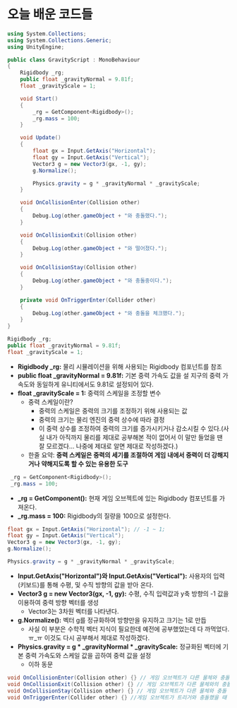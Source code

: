 # 오늘 배운 코드들

```C#
using System.Collections;
using System.Collections.Generic;
using UnityEngine;

public class GravityScript : MonoBehaviour
{
    Rigidbody _rg;
    public float _gravityNormal = 9.81f;
    float _gravityScale = 1;

    void Start()
    {
        _rg = GetComponent<Rigidbody>();
        _rg.mass = 100;
    }

    void Update()
    {
        float gx = Input.GetAxis("Horizontal");
        float gy = Input.GetAxis("Vertical");
        Vector3 g = new Vector3(gx, -1, gy);
        g.Normalize();

        Physics.gravity = g * _gravityNormal * _gravityScale;
    }

    void OnCollisionEnter(Collision other)
    {
        Debug.Log(other.gameObject + "와 충돌했다.");
    }

    void OnCollisionExit(Collision other)
    {
        Debug.Log(other.gameObject + "와 떨어졌다.");
    }

    void OnCollisionStay(Collision other)
    {
        Debug.Log(other.gameObject + "와 충돌중이다.");
    }

    private void OnTriggerEnter(Collider other)
    {
        Debug.Log(other.gameObject + "와 충돌을 체크했다.");
    }
}
```

```C#
Rigidbody _rg;
public float _gravityNormal = 9.81f;
float _gravityScale = 1;
```
  * **Rigidbody _rg:** 물리 시뮬레이션을 위해 사용되는 Rigidbody 컴포넌트를 참조
  * **public float _gravityNormal = 9.81f:** 기본 중력 가속도 값을 설 지구의 중력 가속도와 동일하게 유니티에서도 9.81로 설정되어 있다.
  * **float _gravityScale = 1:** 중력의 스케일을 조정할 변수
    * 중력 스케일이란?
      * 중력의 스케일은 중력의 크기를 조정하기 위해 사용되는 값
      *  중력의 크기는 물리 엔진의 중력 상수에 따라 결정
      *  이 중력 상수를 조정하여 중력의 크기를 증가시키거나 감소시킬 수 있다.(사실 내가 아직까지 물리를 제대로 공부해본 적이 없어서 이 말만 들었을 땐 잘 모르겠다... 나중에 제대로 알면 제대로 작성하겠다.)
    * 한줄 요약: **중력 스케일은 중력의 세기를 조절하여 게임 내에서 중력이 더 강해지거나 약해지도록 할 수 있는 유용한 도구**

```C#
 _rg = GetComponent<Rigidbody>();
 _rg.mass = 100;
```
  * **_rg = GetComponent<Rigidbody>():** 현재 게임 오브젝트에 있는 Rigidbody 컴포넌트를 가져온다.
  * **_rg.mass = 100:** Rigidbody의 질량을 100으로 설정한다. 

```C#
float gx = Input.GetAxis("Horizontal"); // -1 ~ 1;
float gy = Input.GetAxis("Vertical");
Vector3 g = new Vector3(gx, -1, gy);
g.Normalize();

Physics.gravity = g * _gravityNormal * _gravityScale;
```
  * **Input.GetAxis("Horizontal")와 Input.GetAxis("Vertical"):** 사용자의 입력(키보드)를 통해 수평, 및 수직 방향의 값을 받아 온다.
  * **Vector3 g = new Vector3(gx, -1, gy):** 수평, 수직 입력값과 y축 방향의 -1 값을 이용하여 중력 방향 벡터를 생성
    * Vector3는 3차원 벡터를 나타낸다.
  * **g.Normalize():** 벡터 g를 정규화하여 방향만을 유지하고 크기는 1로 만듭
    * 사실 이 부분은 수학적 벡터 지식이 필요한데 예전에 공부했었는데 다 까먹었다. ㅠ_ㅠ 이것도 다시 공부해서 제대로 작성하겠다.
  * **Physics.gravity = g * _gravityNormal * _gravityScale:** 정규화된 벡터에 기본 중력 가속도와 스케일 값을 곱하여 중력 값을 설정
    * 이하 동문

```C#
void OnCollisionEnter(Collision other) {} // 게임 오브젝트가 다른 물체와 충돌했을 때 호출
void OnCollisionExit(Collision other) {} // 게임 오브젝트가 다른 물체와의 충돌에서 벗어났을 때 호출
void OnCollisionStay(Collision other) {} // 게임 오브젝트가 다른 물체와 충돌 중일 때 매 프레임마다 호출
void OnTriggerEnter(Collider other) {} //게임 오브젝트가 트리거와 충돌했을 때 호출(Ex: 범위에 들어왔나? 특정 물체에 부딪혔나? 확인 용도)
```



